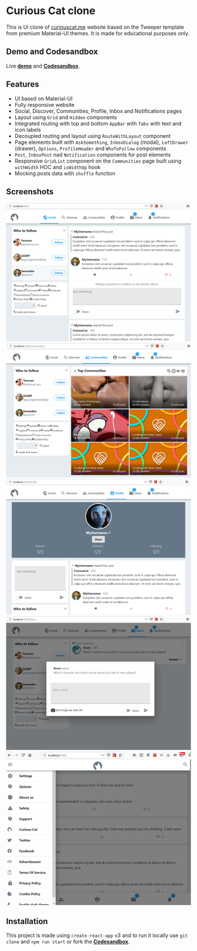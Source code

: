 # Curious Cat clone

This is UI clone of [curiouscat.me](http://curiouscat.me) website based on the Tweeper template from premium Material-UI themes. It is made for educational purposes only.

## Demo and Codesandbox

Live **[demo](https://f1u1t.csb.app/)** and **[Codesandbox](https://codesandbox.io/s/github/nemanjam/curious-cat)**.

## Features

* UI based on Material-UI
* Fully responsive website
* Social, Discover, Communities, Profile, Inbox and Notifications pages
* Layout using `Grid` and `Hidden` components
* Integrated routing with top and bottom `AppBar` with `Tabs` with text and icon labels
* Decoupled routing and layout using `RouteWithLayout` component
* Page elements built with `AskSomething`, `InboxDialog` (modal), `LeftDrawer` (drawer), `Options`, `ProfileHeader` and `WhoToFollow` components
* `Post`, `InboxPost` nad `Notification` components for post elements
* Responsive `GridList` component on the `Communities` page built using `withWidth` HOC and `isWidthUp` hook
* Mocking posts data with `shuffle` function
  

## Screenshots  

![Screenshot1](/screenshots/Screenshot_1.png)
![Screenshot2](/screenshots/Screenshot_2.png)
![Screenshot3](/screenshots/Screenshot_3.png)
![Screenshot4](/screenshots/Screenshot_4.png)
![Screenshot5](/screenshots/Screenshot_5.png)
  

## Installation
  
This project is made using `create-react-app` v3 and to run it locally use `git clone` and `npm run start` or fork the **[Codesandbox](https://codesandbox.io/s/github/nemanjam/curious-cat)**.
